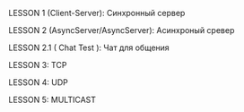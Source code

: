 LESSON 1 (Client-Server): Синхронный сервер

LESSON 2 (AsyncServer/AsyncServer): Асинхроный сревер

LESSON 2.1 ( Chat Test ): Чат для общения

LESSON 3: TCP 

LESSON 4: UDP

LESSON 5: MULTICAST
